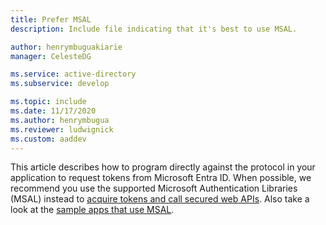 ```yaml
---
title: Prefer MSAL
description: Include file indicating that it's best to use MSAL. 

author: henrymbuguakiarie
manager: CelesteDG

ms.service: active-directory
ms.subservice: develop

ms.topic: include
ms.date: 11/17/2020
ms.author: henrymbugua
ms.reviewer: ludwignick
ms.custom: aaddev
---
```


This article describes how to program directly against the protocol in your application to request tokens from Microsoft Entra ID.  When possible, we recommend you use the supported Microsoft Authentication Libraries (MSAL) instead to [acquire tokens and call secured web APIs](../authentication-flows-app-scenarios.md#scenarios-and-supported-authentication-flows).  Also take a look at the [sample apps that use MSAL](../sample-v2-code.md).
